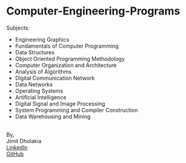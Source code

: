 # Computer-Engineering-Programs

Subjects:
* Engineering Graphics
* Fundamentals of Computer Programming
* Data Structures
* Object Oriented Programming Methodology
* Computer Organization and Architecture
* Analysis of Algorithms
* Digital Communication Network
* Data Networks
* Operating Systems
* Artificial Intelligence
* Digital Signal and Image Processing
* System Programming and Compiler Construction
* Data Warehousing and Mining

&nbsp;  
By,  
Jimit Dholakia  
[LinkedIn](https://in.linkedin.com/in/jimit105 "LinkedIn Profile")  
[GitHub](https://github.com/jimit105 "GitHub Profile")  
